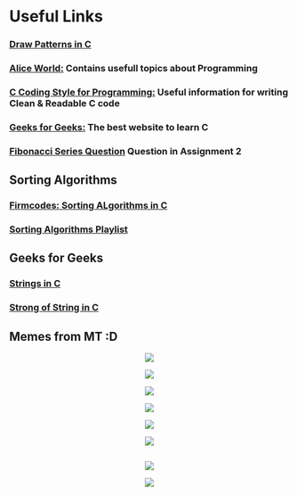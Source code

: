 # Useful Links

### [Draw Patterns in C](https://www.youtube.com/watch?v=q-D8BKfYKn4)  

### [Alice World:](https://aticleworld.com/) Contains usefull topics about Programming  

### [C Coding Style for Programming:](https://www.cas.mcmaster.ca/~carette/SE3M04/2004/slides/CCodingStyle.html) Useful information for writing Clean & Readable C code  

### [Geeks for Geeks:](https://www.geeksforgeeks.org/c-programming-language/) The best website to learn C

### [Fibonacci Series Question](https://www.youtube.com/watch?v=dxyYP3BSdcQ) Question in Assignment 2

## Sorting Algorithms
### [Firmcodes: Sorting ALgorithms in C](http://www.firmcodes.com/sorting-algorithms-in-c/) 

### [Sorting Algorithms Playlist](https://www.youtube.com/playlist?list=PLqM7alHXFySHrGIxeBOo4-mKO4H8j2knW)

## Geeks for Geeks
### [Strings in C](https://www.geeksforgeeks.org/strings-in-c/) 

### [Strong of String in C](https://www.geeksforgeeks.org/storage-for-strings-in-c/) 



## Memes from MT :D

<p align="center">
  <img src="https://scontent.fcai19-2.fna.fbcdn.net/v/t39.30808-6/451643631_10228685248948737_8244979834050108463_n.jpg?stp=dst-jpg_p180x540&_nc_cat=110&ccb=1-7&_nc_sid=aa7b47&_nc_ohc=u3BY6VUBtpwQ7kNvgEuYaiC&_nc_ht=scontent.fcai19-2.fna&oh=00_AYASOzpJn5tcRQVgZTMhVdLZMMfeFACuHUjrCK3LykFuaA&oe=66A85D5B" />
</p>

<p align="center">
  <img src="https://scontent.fcai19-2.fna.fbcdn.net/v/t39.30808-6/451482195_10228685251908811_7609953663177430924_n.jpg?stp=dst-jpg_p552x414&_nc_cat=107&ccb=1-7&_nc_sid=aa7b47&_nc_ohc=Kf1lXGAzGOQQ7kNvgHL8_3n&_nc_ht=scontent.fcai19-2.fna&oh=00_AYAbMpKr9SFd2Qe9-Z5wbchLywcPotbrnbGGmWrrbCRkRg&oe=66A86EBC" />
</p>

<p align="center">
  <img src="https://scontent.fcai19-2.fna.fbcdn.net/v/t39.30808-6/451643039_10228685254348872_4683841720192149966_n.jpg?_nc_cat=102&ccb=1-7&_nc_sid=aa7b47&_nc_ohc=RFeo5kvt7IYQ7kNvgGuTR1S&_nc_ht=scontent.fcai19-2.fna&oh=00_AYC_vs-k6rkqR1mUO85f99yPBbLW5qDg9dcdcyw9otPNDg&oe=66A84677" />
</p>

<p align="center">
  <img src="https://scontent.fcai19-2.fna.fbcdn.net/v/t39.30808-6/451691508_10228685257828959_6647255679051978311_n.jpg?stp=dst-jpg_s720x720&_nc_cat=104&ccb=1-7&_nc_sid=aa7b47&_nc_ohc=PSB1jQhqmA0Q7kNvgFnZZgG&_nc_ht=scontent.fcai19-2.fna&oh=00_AYD-lvFcVvs35fYZ1gvtbIWc3bS-mBARI6b9EfEdSAoaEA&oe=66A85AFE" />
</p>

<p align="center">
  <img src="https://scontent.fcai19-2.fna.fbcdn.net/v/t39.30808-6/451558065_10228685266589178_4339527458199786347_n.jpg?stp=dst-jpg_p526x296&_nc_cat=110&ccb=1-7&_nc_sid=aa7b47&_nc_ohc=MobPkgcPeHYQ7kNvgEfxoVS&_nc_ht=scontent.fcai19-2.fna&oh=00_AYAu0G16tetFc02L0bt9qpWMkD1mWKJe7BEUgff8n2jntg&oe=66A842C0" />
</p>

<p align="center">
  <img src="https://scontent.fcai19-2.fna.fbcdn.net/v/t39.30808-6/451545455_10228685246308671_1173976417972233016_n.jpg?stp=dst-jpg_s600x600&_nc_cat=109&ccb=1-7&_nc_sid=aa7b47&_nc_ohc=dU8dmseIHsIQ7kNvgHyhHgw&_nc_ht=scontent.fcai19-2.fna&oh=00_AYCWSEIe5iQ4yhcViXk6khTImTt_haRkA4Pd1NIERwP-UQ&oe=66A86714" />
</p>

<p align="center">
  <img src="" />
</p>

<p align="center">
  <img src="https://scontent.fcai19-2.fna.fbcdn.net/v/t39.30808-6/452669461_10228742158051429_701940174735551798_n.jpg?_nc_cat=103&ccb=1-7&_nc_sid=aa7b47&_nc_ohc=_EgrgE4fjwMQ7kNvgH3PbhV&_nc_ht=scontent.fcai19-2.fna&oh=00_AYDp-wdXJIJ7pAARwruzfHlYKit3LyJg4SUwafMpEl1hew&oe=66A84752" />
</p>

<p align="center">
  <img src="https://scontent.fcai19-2.fna.fbcdn.net/v/t39.30808-6/452612616_10228742161651519_8579832235820116230_n.jpg?_nc_cat=107&ccb=1-7&_nc_sid=aa7b47&_nc_ohc=a1zXedk9_TgQ7kNvgG5764J&_nc_ht=scontent.fcai19-2.fna&oh=00_AYDEtQqLJTdL4TlIhGYhzDAN0ATXveU8MzGvAe6qk2Kmlg&oe=66A87426" />
</p>
